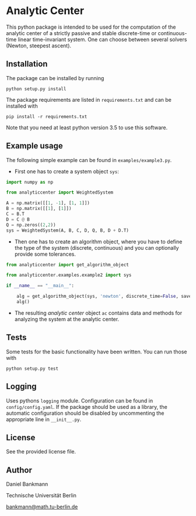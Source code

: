 # Analytic Center

This python package is intended to be used for the computation of the analytic center of a strictly passive and stable discrete-time or continuous-time linear time-invariant system.
One can choose between several solvers (Newton, steepest ascent).

## Installation
The package can be installed by running

`python setup.py install`

The package requirements are listed in `requirements.txt` and can be installed with 

`pip install -r requirements.txt`

Note that you need at least python version 3.5 to use this software.


## Example usage
The following simple example can be found in `examples/example3.py`.
* First one has to create a system object `sys`:

```python
import numpy as np

from analyticcenter import WeightedSystem

A = np.matrix([[1, -1], [1, 1]])
B = np.matrix([[1], [1]])
C = B.T
D = C @ B
Q = np.zeros((2,2))
sys = WeightedSystem(A, B, C, D, Q, B, D + D.T)
```

* Then one has to create an algorithm object, where you have to define the type of the system (discrete, continuous) and you can optionally provide some tolerances.

```python
from analyticcenter import get_algorithm_object

from analyticcenter.examples.example2 import sys

if __name__ == "__main__":

    alg = get_algorithm_object(sys, 'newton', discrete_time=False, save_intermediate=True)
    alg()
```

* The resulting _analytic center_ object `ac` contains data and methods for analyzing the system at the analytic center.

## Tests
Some tests for the basic functionality have been written. You can run those with 

`python setup.py test`

## Logging
Uses pythons `logging` module. Configuration can be found in `config/config.yaml`. If the package should be used as a library, the automatic configuration should be disabled by uncommenting the appropriate line in `__init__.py`.
## License
See the provided license file.

## Author
Daniel Bankmann

Technische Universität Berlin

bankmann@math.tu-berlin.de
